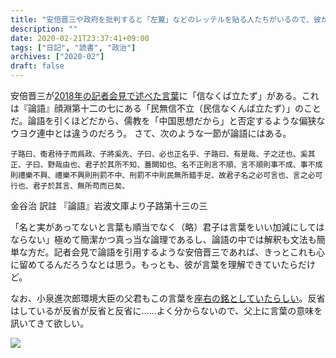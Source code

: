 ```yaml
---
title: "安倍晋三や政府を批判すると「左翼」などのレッテルを貼る人たちがいるので、彼が引用した論語の立場から批判する"
description: ""
date: 2020-02-21T23:37:41+09:00
tags: ["日記", "読書", "政治"]
archives: ["2020-02"]
draft: false
---
```


安倍晋三が[2018年の記者会見で述べた言葉](https://mainichi.jp/articles/20180915/ddm/005/070/163000c)に「信なくば立たず」がある。これは『論語』顔淵第十二の七にある「民無信不立（民信なくんば立たず）」のことだ。論語を引くほどだから、儒教を「中国思想だから」と否定するような偏狭なウヨク連中とは違うのだろう。
さて、次のような一節が論語にはある。
  

`子路曰、衞君待子而爲政、子將奚先、子曰、必也正名乎、子路曰、有是哉、子之迂也、奚其正、子曰、野哉由也、君子於其所不知、蓋闕如也、名不正則言不順、言不順則事不成、事不成則禮樂不興、禮樂不興則刑罰不中、刑罰不中則民無所錯手足、故君子名之必可言也、言之必可行也、君子於其言、無所苟而已矣、`

金谷治 訳註 『論語』岩波文庫より子路第十三の三
  

「名と実があってないと言葉も順当でなく（略）君子は言葉をいい加減にしてはならない」極めて簡潔かつ真っ当な論理であるし、論語の中では解釈も文法も簡単な方だ。記者会見で論語を引用するような安倍晋三であれば、きっとこれも心に留めてるんだろうなとは思う。もっとも、彼が言葉を理解できていたらだけど。

  
なお、小泉進次郎環境大臣の父君もこの言葉を[座右の銘としていたらしい](http://www.kantei.go.jp/jp//koizumiprofile/1_sinnen.html)。反省はしているが反省が反省と反省に……よく分からないので、父上に言葉の意味を訊いてきて欲しい。

  
<a href="https://www.amazon.co.jp/%E8%AB%96%E8%AA%9E-%E5%B2%A9%E6%B3%A2%E6%96%87%E5%BA%AB-%E9%9D%92202-1-%E9%87%91%E8%B0%B7-%E6%B2%BB%E8%A8%B3%E6%B3%A8/dp/4003320212/ref=as_li_ss_il?adgrpid=59027798571&gclid=Cj0KCQiAnL7yBRD3ARIsAJp_oLZsz-sbe1TuTKVVHZu0mO6LtqmKqcaKAU9Xg0e6dRzAf6th2bLTtMQaAl54EALw_wcB&hvadid=259143163086&hvdev=c&hvlocphy=1009717&hvnetw=g&hvqmt=e&hvrand=1089460918578209942&hvtargid=kwd-333983184205&hydadcr=27300_10520136&jp-ad-ap=0&keywords=%E8%AB%96%E8%AA%9E&qid=1582301818&sr=8-2&linkCode=li2&tag=tbsmcd-22&linkId=3e7166aa53a3c15149aec31ad61b2ab1&language=ja_JP" target="_blank"><img border="0" src="//ws-fe.amazon-adsystem.com/widgets/q?_encoding=UTF8&ASIN=4003320212&Format=_SL160_&ID=AsinImage&MarketPlace=JP&ServiceVersion=20070822&WS=1&tag=tbsmcd-22&language=ja_JP" ></a><img src="https://ir-jp.amazon-adsystem.com/e/ir?t=tbsmcd-22&language=ja_JP&l=li2&o=9&a=4003320212" width="1" height="1" border="0" alt="" style="border:none !important; margin:0px !important;" />  
